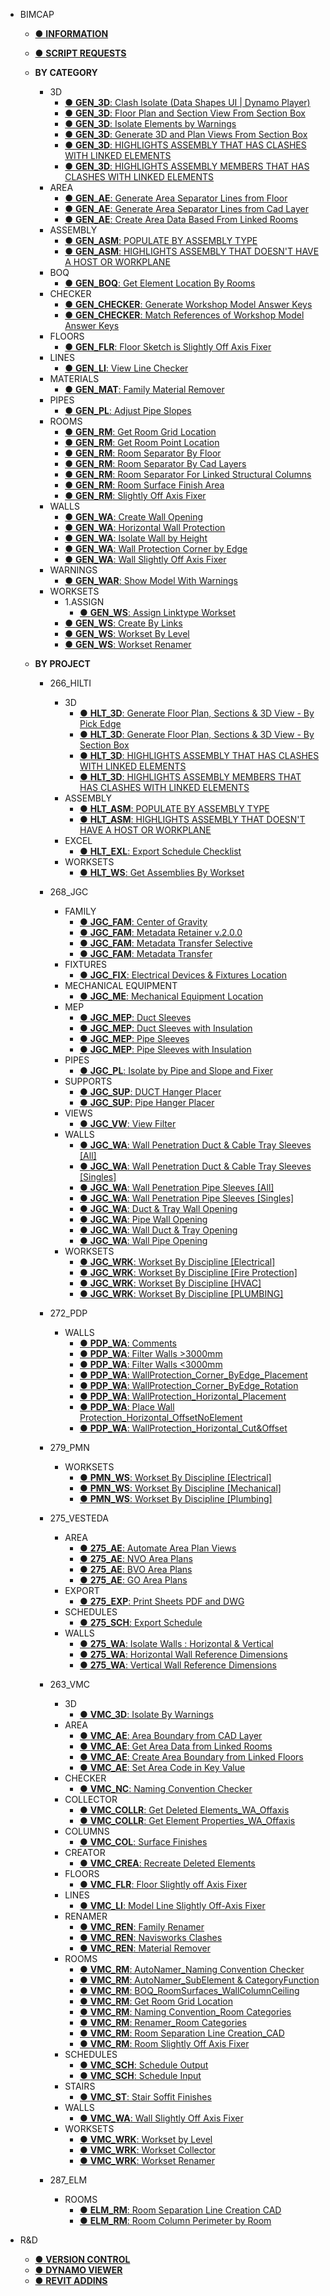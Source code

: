 - BIMCAP

  - [● **INFORMATION**](/README.md)
  - [● **SCRIPT REQUESTS**](./_home/SCRIPT%20REQUESTS.md)

  - **BY CATEGORY**

    - 3D
      - [● **GEN_3D**: Clash Isolate (Data Shapes UI | Dynamo Player)](/_scripts/_general/3D/GEN_3D_ClashIsolate.md)
      - [● **GEN_3D**: Floor Plan and Section View From Section Box](/_scripts/_general/3D/GEN_3D_FPandSEC_SectionBox.md)
      - [● **GEN_3D**: Isolate Elements by Warnings](/_scripts/_general/3D/GEN_3D_IsolateByWarnings.md)
      - [● **GEN_3D**: Generate 3D and Plan Views From Section Box](/_scripts/_general/3D/GEN_3D_GenerateSectionBox.md)
      - [● **GEN_3D**: HIGHLIGHTS ASSEMBLY THAT HAS CLASHES WITH LINKED ELEMENTS](/_scripts/_general/3D/GEN_3D_GeometryClashesInViewByAssembly.md)
      - [● **GEN_3D**: HIGHLIGHTS ASSEMBLY MEMBERS THAT HAS CLASHES WITH LINKED ELEMENTS](/_scripts/_general/3D/GEN_3D_GeometryClashesInViewByMembers.md)
    - AREA
      - [● **GEN_AE**: Generate Area Separator Lines from Floor](/_scripts/_general/AREA/GEN_AE_AreaSepLinefromFloor.md)
      - [● **GEN_AE**: Generate Area Separator Lines from Cad Layer](/_scripts/_general/AREA/GEN_AE_AreaBoundary_fromCADLayer.md)
      - [● **GEN_AE**: Create Area Data Based From Linked Rooms](/_scripts/_general/AREA/GEN_AE_GetAreaData_fromLinkedRooms.md)
    - ASSEMBLY
      - [● **GEN_ASM**: POPULATE BY ASSEMBLY TYPE](/_scripts/_general/ASSEMBLY/GEN_ASM_AssemblyPopulateHost.md)
      - [● **GEN_ASM**: HIGHLIGHTS ASSEMBLY THAT DOESN'T HAVE A HOST OR WORKPLANE](/_scripts/_general/ASSEMBLY/GEN_ASM_MembersHasNoWorkPlane.md)
    - BOQ
      - [● **GEN_BOQ**: Get Element Location By Rooms](/_scripts/_general/BOQ/GEN_BOQ_ElementLocationByCategory.md)
    - CHECKER
      - [● **GEN_CHECKER**: Generate Workshop Model Answer Keys](/_scripts/_general/CHECKER/GEN_WorkshopChecker_Answer.md)
      - [● **GEN_CHECKER**: Match References of Workshop Model Answer Keys](/_scripts/_general/CHECKER/GEN_WorkshopChecker_Checking.md)
    - FLOORS
      - [● **GEN_FLR**: Floor Sketch is Slightly Off Axis Fixer](/_scripts/_general/FLOOR/GEN_FLR_SightlyoffAxisFixer.md)
    - LINES
      - [● **GEN_LI**: View Line Checker](/_scripts/_general/LINES/GEN_LI_ViewLine.md)
    - MATERIALS
      - [● **GEN_MAT**: Family Material Remover](/_scripts/_general/MATERIALS/GEN_MAT_RemoveMaterialByFamilyType.md)
    - PIPES
      - [● **GEN_PL**: Adjust Pipe Slopes](/_scripts/_general/PIPES/GEN_PL_IsolateByPipeSlopeANDFixer.md)
    - ROOMS
      - [● **GEN_RM**: Get Room Grid Location](/_scripts/_general/ROOMS/GEN_RM_GetRoomGridLocation.md)
      - [● **GEN_RM**: Get Room Point Location](/_scripts/_general/ROOMS/GEN_RM_GetRoomPointLocation.md)
      - [● **GEN_RM**: Room Separator By Floor](/_scripts/_general/ROOMS/GEN_RM_RoomSeparator_ByFloor.md)
      - [● **GEN_RM**: Room Separator By Cad Layers](/_scripts/_general/ROOMS/GEN_RM_RoomBoundary_fromCADLayer.md)
      - [● **GEN_RM**: Room Separator For Linked Structural Columns](/_scripts/_general/ROOMS/GEN_RM_RmSepLineForStrCol_Linked.md)
      - [● **GEN_RM**: Room Surface Finish Area](/_scripts/_general/ROOMS/GEN_RM_RoomSurfaceFinishArea.md)
      - [● **GEN_RM**: Slightly Off Axis Fixer](/_scripts/_general/ROOMS/GEN_RM_SlightlyoffAxisFixer.md)
    - WALLS
      - [● **GEN_WA**: Create Wall Opening](/_scripts/_general/WALLS/GEN_WA_CreateWallOpening.md)
      - [● **GEN_WA**: Horizontal Wall Protection](/_scripts/_general/WALLS/GEN_WA_HorizontalWallProtection.md)
      - [● **GEN_WA**: Isolate Wall by Height](/_scripts/_general/WALLS/GEN_WA_IsolateWallByHeight.md)
      - [● **GEN_WA**: Wall Protection Corner by Edge](/_scripts/_general/WALLS/GEN_WA_WallProtection_Corner_ByEdge.md)
      - [● **GEN_WA**: Wall Slightly Off Axis Fixer](/_scripts/_general/WALLS/GEN_WA_SlightlyoffAxisFixer.md)
    - WARNINGS
      - [● **GEN_WAR**: Show Model With Warnings](/_scripts/_general/WARNINGS/GEN_WAR_ModelWarnings.md)
    - WORKSETS
      - 1.ASSIGN
        - [● **GEN_WS**: Assign Linktype Workset](/_scripts/_general/WORKSETS/1_ASSIGN/GEN_WS_AssignLinktypeWorkset.md)
      - [● **GEN_WS**: Create By Links](/_scripts/_general/WORKSETS/GEN_WS_CreateByLinks.md)
      - [● **GEN_WS**: Workset By Level](/_scripts/_general/WORKSETS/GEN_WS_WorksetByLevel.md)
      - [● **GEN_WS**: Workset Renamer](/_scripts/_general/WORKSETS/GEN_WS_WorksetRenamer.md)

  - **BY PROJECT**

    - 266_HILTI

      - 3D
        - [● **HLT_3D**: Generate Floor Plan, Sections & 3D View - By Pick Edge](/_scripts/_project/266_HLT/3D/HLT_3D_GenerateFPSEC_PickEdge.md)
        - [● **HLT_3D**: Generate Floor Plan, Sections & 3D View - By Section Box](/_scripts/_project/266_HLT/3D/HLT_3D_GenerateFPSEC_SectionBox.md)
        - [● **HLT_3D**: HIGHLIGHTS ASSEMBLY THAT HAS CLASHES WITH LINKED ELEMENTS](/_scripts/_project/266_HLT/3D/HLT_3D_GeometryClashesInViewByAssembly.md)
        - [● **HLT_3D**: HIGHLIGHTS ASSEMBLY MEMBERS THAT HAS CLASHES WITH LINKED ELEMENTS](/_scripts/_project/266_HLT/3D/HLT_3D_GeometryClashesInViewByMembers.md)
      - ASSEMBLY
        - [● **HLT_ASM**: POPULATE BY ASSEMBLY TYPE](/_scripts/_project/266_HLT/ASSEMBLY/HLT_ASM_AssemblyPopulateHost.md)
        - [● **HLT_ASM**: HIGHLIGHTS ASSEMBLY THAT DOESN'T HAVE A HOST OR WORKPLANE](/_scripts/_project/266_HLT/ASSEMBLY/HLT_ASM_MembersHasNoWorkPlane.md)
      - EXCEL
        - [● **HLT_EXL**: Export Schedule Checklist](/_scripts/_project/266_HLT/EXCEL/HLT_3D_ExportScheduleChecklist.md)
      - WORKSETS
        - [● **HLT_WS**: Get Assemblies By Workset](/_scripts/_project/266_HLT/WORKSETS/HLT_WS_AssemblyByWorkset.md)

    - 268_JGC
      - FAMILY
        - [● **JGC_FAM**: Center of Gravity](/_scripts/_project/268_JGC/FAMILY/JGC_FAM_CenterOfGravity.md)
        - [● **JGC_FAM**: Metadata Retainer v.2.0.0](/_scripts/_project/268_JGC/FAMILY/JGC_FAM_MetadataRetainer.md)
        - [● **JGC_FAM**: Metadata Transfer Selective](/_scripts/_project/268_JGC/FAMILY/JGC_FAM_MetadataTransferSelective.md)
        - [● **JGC_FAM**: Metadata Transfer](/_scripts/_project/268_JGC/FAMILY/JGC_FAM_MetadataTransfer.md)
      - FIXTURES
        - [● **JGC_FIX**: Electrical Devices & Fixtures Location](/_scripts/_project/268_JGC/FIXTURES/JGC_FIX_ElectricalDevices%26Fixtures_Location.md)
      - MECHANICAL EQUIPMENT
        - [● **JGC_ME**: Mechanical Equipment Location](/_scripts/_project/268_JGC/MECHANICAL%20EQUIPMENT/JGC_ME_MechanicalEquipment_Location.md)
      - MEP
        - [● **JGC_MEP**: Duct Sleeves](/_scripts/_project/268_JGC/MEP/JGC_MEP_DuctSleeves.md)
        - [● **JGC_MEP**: Duct Sleeves with Insulation](/_scripts/_project/268_JGC/MEP/JGC_MEP_DuctSleevesWithInsulation.md)
        - [● **JGC_MEP**: Pipe Sleeves](/_scripts/_project/268_JGC/MEP/JGC_MEP_PipeSleeves.md)
        - [● **JGC_MEP**: Pipe Sleeves with Insulation](/_scripts/_project/268_JGC/MEP/JGC_MEP_PipeSleevesWithInsulation.md)
      - PIPES
        - [● **JGC_PL**: Isolate by Pipe and Slope and Fixer](/_scripts/_project/268_JGC/PIPES/JGC_PL_IsolateByPipeSlopeANDFixer.md)
      - SUPPORTS
        - [● **JGC_SUP**: DUCT Hanger Placer](/_scripts/_project/268_JGC/SUPPORTS/JGC_SUP_DUCTHangerPlacer.md)
        - [● **JGC_SUP**: Pipe Hanger Placer](/_scripts/_project/268_JGC/SUPPORTS/JGC_SUP_PipeHangerPlacer.md)
      - VIEWS
        - [● **JGC_VW**: View Filter](/_scripts/_project/268_JGC/VIEWS/JGC_VW_ViewFilter.md)
      - WALLS
        - [● **JGC_WA**: Wall Penetration Duct & Cable Tray Sleeves [All]](/_scripts/_project/268_JGC/WALLS/JGC_WA_Penetration_Duct%26CableTraySleeves_ALL.md)
        - [● **JGC_WA**: Wall Penetration Duct & Cable Tray Sleeves [Singles]](/_scripts/_project/268_JGC/WALLS/JGC_WA_Penetration_Duct%26CableTraySleeves_SINGLES.md)
        - [● **JGC_WA**: Wall Penetration Pipe Sleeves [All]](/_scripts/_project/268_JGC/WALLS/JGC_WA_Penetration_PipeSleeves_ALL.md)
        - [● **JGC_WA**: Wall Penetration Pipe Sleeves [Singles]](/_scripts/_project/268_JGC/WALLS/JGC_WA_Penetration_PipeSleeves_SINGLES.md)
        - [● **JGC_WA**: Duct & Tray Wall Opening](/_scripts/_project/268_JGC/WALLS/JGC_WA_Duct&TrayWallOpening.md)
        - [● **JGC_WA**: Pipe Wall Opening](/_scripts/_project/268_JGC/WALLS/JGC_WA_PipeWallOpening.md)
        - [● **JGC_WA**: Wall Duct & Tray Opening](/_scripts/_project/268_JGC/WALLS/JGC_WA_WallDuct&TrayOpening.md)
        - [● **JGC_WA**: Wall Pipe Opening](/_scripts/_project/268_JGC/WALLS/JGC_WA_WallPipeOpening.md)
      - WORKSETS
        - [● **JGC_WRK**: Workset By Discipline [Electrical]](/_scripts/_project/268_JGC/WORKSET/JGC_WRK_WorksetByDiscipline%5BJGC-ELECTRICAL%5D.md)
        - [● **JGC_WRK**: Workset By Discipline [Fire Protection]](/_scripts/_project/268_JGC/WORKSET/JGC_WRK_WorksetByDiscipline%5BJGC-FIRE%20PROTECTION%5D.md)
        - [● **JGC_WRK**: Workset By Discipline [HVAC]](/_scripts/_project/268_JGC/WORKSET/JGC_WRK_WorksetByDiscipline%5BJGC-HVAC%5D.md)
        - [● **JGC_WRK**: Workset By Discipline [PLUMBING]](/_scripts/_project/268_JGC/WORKSET/JGC_WRK_WorksetByDiscipline%5BJGC-PLUMBING%5D.md)
    - 272_PDP
      - WALLS
        - [● **PDP_WA**: Comments](/_scripts/_project/272_PDP/WALLS/PDP_WA_Comments.md)
        - [● **PDP_WA**: Filter Walls >3000mm](/_scripts/_project/272_PDP/WALLS/PDP_WA_Above.md)
        - [● **PDP_WA**: Filter Walls <3000mm](/_scripts/_project/272_PDP/WALLS/PDP_WA_Below.md)
        - [● **PDP_WA**: WallProtection_Corner_ByEdge_Placement](/_scripts/_project/272_PDP/WALLS/PDP_WA_WallProtection_Corner_ByEdge_Placement.md)
        - [● **PDP_WA**: WallProtection_Corner_ByEdge_Rotation](/_scripts/_project/272_PDP/WALLS/PDP_WA_WallProtection_Corner_ByEdge_Rotation.md)
        - [● **PDP_WA**: WallProtection_Horizontal_Placement](/_scripts/_project/272_PDP/WALLS/PDP_WA_WallProtection_Hor_Placement.md)
        - [● **PDP_WA**: Place Wall Protection_Horizontal_OffsetNoElement](/_scripts/_project/272_PDP/WALLS/PDP_WA_PlaceWallProtection_Hor_OffsetNoElement.md)
        - [● **PDP_WA**: WallProtection_Horizontal_Cut&Offset](/_scripts/_project/272_PDP/WALLS/PDP_WA_WallProtection_Horizontal_Cut%20%26%20Offset.md)
    - 279_PMN
      - WORKSETS
        - [● **PMN_WS**: Workset By Discipline [Electrical]](/_scripts/_project/279_PLESMANLAAN/WORKSET/PMN_WS_SetWSbyCategory_Elec.md)
        - [● **PMN_WS**: Workset By Discipline [Mechanical]](/_scripts/_project/279_PLESMANLAAN/WORKSET/PMN_WS_SetWSbyCategory_Mech.md)
        - [● **PMN_WS**: Workset By Discipline [Plumbing]](/_scripts/_project/279_PLESMANLAAN/WORKSET/PMN_WS_SetWSbyCategory_PLB.md)
    - 275_VESTEDA

      - AREA
        - [● **275_AE**: Automate Area Plan Views](/_scripts/_project/275_VESTEDA/AREA/AE_AUTOMATE%20AREA%20PLAN%20VIEWS.md)
        - [● **275_AE**: NVO Area Plans](/_scripts/_project/275_VESTEDA/AREA/AE_NVO.md)
        - [● **275_AE**: BVO Area Plans](/_scripts/_project/275_VESTEDA/AREA/AE_BVO.md)
        - [● **275_AE**: GO Area Plans](/_scripts/_project/275_VESTEDA/AREA/AE_GO.md)
      - EXPORT
        - [● **275_EXP**: Print Sheets PDF and DWG](/_scripts/_project/275_VESTEDA/EXPORT/EXP_Print-PDF-DWG%20V1.0.0.md)
      - SCHEDULES
        - [● **275_SCH**: Export Schedule](/_scripts/_project/275_VESTEDA/SCHEDULES/SCH_ExportSchedule%20V1.0.0.md)
      - WALLS
        - [● **275_WA**: Isolate Walls : Horizontal & Vertical](/_scripts/_project/275_VESTEDA/WALLS/275_WA_Dim_IsolateWalls.md)
        - [● **275_WA**: Horizontal Wall Reference Dimensions](/_scripts/_project/275_VESTEDA/WALLS/275_WA_Dim_Horizontal.md)
        - [● **275_WA**: Vertical Wall Reference Dimensions](/_scripts/_project/275_VESTEDA/WALLS/275_WA_Dim_Vertical.md)

    - 263_VMC
      - 3D
        - [● **VMC_3D**: Isolate By Warnings](/_scripts/_project/263_VMC/3D/VMC_3D_IsolateByWarnings.md)
      - AREA
        - [● **VMC_AE**: Area Boundary from CAD Layer](/_scripts/_project/263_VMC/AREA/VMC_AE_Areaboundary_fromCADLayer.md)
        - [● **VMC_AE**: Get Area Data from Linked Rooms](/_scripts/_project/263_VMC/AREA/VMC_AE_GetAreaData_fromLinkedRooms.md)
        - [● **VMC_AE**: Create Area Boundary from Linked Floors](/_scripts/_project/263_VMC/AREA/VMC_AE_CreateAreaboundary_fromLinkedFloors.md)
        - [● **VMC_AE**: Set Area Code in Key Value](/_scripts/_project/263_VMC/AREA/VMC_AE_SetAreaCode_inKeyValue.md)
      - CHECKER
        - [● **VMC_NC**: Naming Convention Checker](/_scripts/_project/263_VMC/CHECKER/VMC_NamingConventionChecker.md)
      - COLLECTOR
        - [● **VMC_COLLR**: Get Deleted Elements_WA_Offaxis](/_scripts/_project/263_VMC/COLLECTOR/VMC_COLLR_GetDeletedElements_WA_OffAxis.md)
        - [● **VMC_COLLR**: Get Element Properties_WA_Offaxis](/_scripts/_project/263_VMC/COLLECTOR/VMC_COLLR_GetElementProperties_WA_OffAxis.md)
      - COLUMNS
        - [● **VMC_COL**: Surface Finishes](/_scripts/_project/263_VMC/COLUMNS/VMC_COL_SurfaceFinishes.md)
      - CREATOR
        - [● **VMC_CREA**: Recreate Deleted Elements](/_scripts/_project/263_VMC/CREATOR/VMC_CREA_RecreateDeletedElements.md)
      - FLOORS
        - [● **VMC_FLR**: Floor Slightly off Axis Fixer](/_scripts/_project/263_VMC/FLOORS/VMC_FLR_SightlyoffAxisFixer.md)
      - LINES
        - [● **VMC_LI**: Model Line Slightly Off-Axis Fixer](/_scripts/_project/263_VMC/LINES/VMC_LI_ModelLineSlightlyOffAxisFixer.md)
      - RENAMER
        - [● **VMC_REN**: Family Renamer](/_scripts/_project/263_VMC/RENAMER/VMC_REN_FamilyRenamer.md)
        - [● **VMC_REN**: Navisworks Clashes](/_scripts/_project/263_VMC/RENAMER/VMC_REN_NavisworksClashes.md)
        - [● **VMC_REN**: Material Remover](/_scripts/_project/263_VMC/RENAMER/VMC_REN_MaterialRemover.md)
      - ROOMS
        - [● **VMC_RM**: AutoNamer_Naming Convention Checker](/_scripts/_project/263_VMC/ROOMS/VMC_RM_AutoNamer_NamingConventionChecker.md)
        - [● **VMC_RM**: AutoNamer_SubElement & CategoryFunction](/_scripts/_project/263_VMC/ROOMS/VMC_RM_AutoNamer_SubElement%20%26%20CategoryFunction.md)
        - [● **VMC_RM**: BOQ_RoomSurfaces_WallColumnCeiling](/_scripts/_project/263_VMC/ROOMS/VMC_RM_BOQ_RoomSurfaces_WallColumnCeiling.md)
        - [● **VMC_RM**: Get Room Grid Location](/_scripts/_project/263_VMC/ROOMS/VMC_RM_GetRoomGridLocation.md)
        - [● **VMC_RM**: Naming Convention_Room Categories](/_scripts/_project/263_VMC/ROOMS/VMC_RM_NC_RoomCategories.md)
        - [● **VMC_RM**: Renamer_Room Categories](/_scripts/_project/263_VMC/ROOMS/VMC_RM_REN_RoomCategories.md)
        - [● **VMC_RM**: Room Separation Line Creation_CAD](/_scripts/_project/263_VMC/ROOMS/VMC_RM_SeparationLineCreation_CAD.md)
        - [● **VMC_RM**: Room Slightly Off Axis Fixer](/_scripts/_project/263_VMC/ROOMS/VMC_RM_SighlyoffAxisFixer.md)
      - SCHEDULES
        - [● **VMC_SCH**: Schedule Output](/_scripts/_project/263_VMC/SCHEDULES/VMC_SCH_ScheduleOutput.md)
        - [● **VMC_SCH**: Schedule Input](/_scripts/_project/263_VMC/SCHEDULES/VMC_SCH_ScheduleInput.md)
      - STAIRS
        - [● **VMC_ST**: Stair Soffit Finishes](/_scripts/_project/263_VMC/STAIRS/VMC_ST_SoffitFinishes.md)
      - WALLS
        - [● **VMC_WA**: Wall Slightly Off Axis Fixer](/_scripts/_project/263_VMC/WALLS/VMC_WA_SighlyoffAxisFixer.md)
      - WORKSETS
        - [● **VMC_WRK**: Workset by Level](/_scripts/_project/263_VMC/WORKSETS/VMC_WRK_WorksetByLevel.md)
        - [● **VMC_WRK**: Workset Collector](/_scripts/_project/263_VMC/WORKSETS/VMC_WRK_WorksetCollector.md)
        - [● **VMC_WRK**: Workset Renamer](/_scripts/_project/263_VMC/WORKSETS/VMC_WRK_WorksetRenamer.md)
    - 287_ELM
      - ROOMS
        - [● **ELM_RM**: Room Separation Line Creation CAD](/_scripts/_project/287_ELM/ROOMS/ELM_RM_RoomSeparationLineCreationCAD.md)
        - [● **ELM_RM**: Room Column Perimeter by Room](/_scripts/_project/287_ELM/ROOMS/ELM_RM_RoomColumnPerimeterByRoom.md)

- R&D
  - [● **VERSION CONTROL**](/_home/VERSIONCONTROL.md)
  - [● **DYNAMO VIEWER**](/_home/DYNAMOVIEWER.md)
  - [● **REVIT ADDINS**](/_home/REVITADDINS.md)
